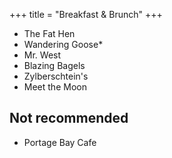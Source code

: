 +++
title = "Breakfast & Brunch"
+++

- The Fat Hen
- Wandering Goose*
- Mr. West
- Blazing Bagels
- Zylberschtein's
- Meet the Moon

## Not recommended
- Portage Bay Cafe